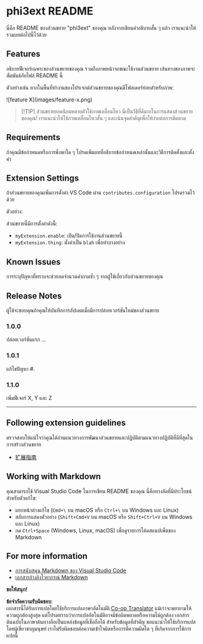 <!--
CO_OP_TRANSLATOR_METADATA:
{
  "original_hash": "be0b2937160c486180ded27e4f14adeb",
  "translation_date": "2025-07-16T16:54:22+00:00",
  "source_file": "code/07.Lab/01/Apple/phi3ext/README.md",
  "language_code": "th"
}
-->
# phi3ext README

นี่คือ README ของส่วนขยาย "phi3ext" ของคุณ หลังจากเขียนคำอธิบายสั้น ๆ แล้ว เราแนะนำให้รวมบทต่อไปนี้ไว้ด้วย

## Features

อธิบายฟีเจอร์เฉพาะของส่วนขยายของคุณ รวมถึงภาพหน้าจอขณะใช้งานส่วนขยาย เส้นทางของภาพจะสัมพันธ์กับไฟล์ README นี้

ตัวอย่างเช่น หากในพื้นที่ทำงานของโปรเจกต์ส่วนขยายของคุณมีโฟลเดอร์ย่อยสำหรับภาพ:

\!\[feature X\]\(images/feature-x.png\)

> [!TIP] ส่วนขยายยอดนิยมหลายตัวใช้ภาพเคลื่อนไหว นี่เป็นวิธีที่ดีมากในการแสดงส่วนขยายของคุณ! เราแนะนำให้ใช้ภาพเคลื่อนไหวสั้น ๆ และเน้นจุดสำคัญเพื่อให้ง่ายต่อการติดตาม

## Requirements

ถ้าคุณมีข้อกำหนดหรือการพึ่งพาใด ๆ โปรดเพิ่มบทที่อธิบายข้อกำหนดเหล่านั้นและวิธีการติดตั้งและตั้งค่า

## Extension Settings

ถ้าส่วนขยายของคุณเพิ่มการตั้งค่า VS Code ผ่าน `contributes.configuration` โปรดรวมไว้ด้วย

ตัวอย่าง:

ส่วนขยายนี้มีการตั้งค่าดังนี้:

* `myExtension.enable`: เปิด/ปิดการใช้งานส่วนขยายนี้
* `myExtension.thing`: ตั้งค่าเป็น `blah` เพื่อทำบางอย่าง

## Known Issues

การระบุปัญหาที่ทราบจะช่วยลดจำนวนคำถามซ้ำ ๆ จากผู้ใช้เกี่ยวกับส่วนขยายของคุณ

## Release Notes

ผู้ใช้จะขอบคุณถ้าคุณให้บันทึกการอัปเดตเมื่อมีการปล่อยเวอร์ชันใหม่ของส่วนขยาย

### 1.0.0

ปล่อยเวอร์ชันแรก ...

### 1.0.1

แก้ไขปัญหา #.

### 1.1.0

เพิ่มฟีเจอร์ X, Y และ Z

---

## Following extension guidelines

ตรวจสอบให้แน่ใจว่าคุณได้อ่านแนวทางการพัฒนาส่วนขยายและปฏิบัติตามแนวทางปฏิบัติที่ดีที่สุดในการสร้างส่วนขยาย

* [扩展指南](https://code.visualstudio.com/api/references/extension-guidelines?WT.mc_id=aiml-137032-kinfeylo)

## Working with Markdown

คุณสามารถใช้ Visual Studio Code ในการเขียน README ของคุณ นี่คือทางลัดที่มีประโยชน์สำหรับตัวแก้ไข:

* แยกหน้าต่างแก้ไข (`Cmd+\` บน macOS หรือ `Ctrl+\` บน Windows และ Linux)
* สลับการแสดงตัวอย่าง (`Shift+Cmd+V` บน macOS หรือ `Shift+Ctrl+V` บน Windows และ Linux)
* กด `Ctrl+Space` (Windows, Linux, macOS) เพื่อดูรายการโค้ดสแนปเพ็ตของ Markdown

## For more information

* [การสนับสนุน Markdown ของ Visual Studio Code](http://code.visualstudio.com/docs/languages/markdown?WT.mc_id=aiml-137032-kinfeylo)
* [เอกสารอ้างอิงไวยากรณ์ Markdown](https://help.github.com/articles/markdown-basics/)

**ขอให้สนุก!**

**ข้อจำกัดความรับผิดชอบ**:  
เอกสารนี้ได้รับการแปลโดยใช้บริการแปลภาษาอัตโนมัติ [Co-op Translator](https://github.com/Azure/co-op-translator) แม้เราจะพยายามให้ความถูกต้องสูงสุด แต่โปรดทราบว่าการแปลอัตโนมัติอาจมีข้อผิดพลาดหรือความไม่ถูกต้อง เอกสารต้นฉบับในภาษาต้นทางถือเป็นแหล่งข้อมูลที่เชื่อถือได้ สำหรับข้อมูลที่สำคัญ ขอแนะนำให้ใช้บริการแปลโดยผู้เชี่ยวชาญมนุษย์ เราไม่รับผิดชอบต่อความเข้าใจผิดหรือการตีความผิดใด ๆ ที่เกิดจากการใช้การแปลนี้